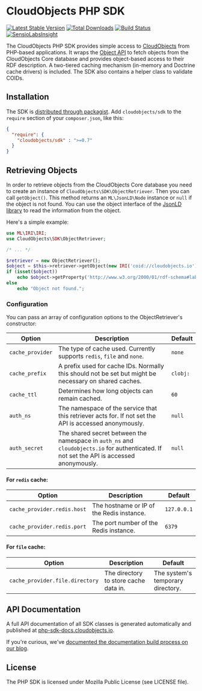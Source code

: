 # CloudObjects PHP SDK

[![Latest Stable Version](https://poser.pugx.org/cloudobjects/sdk/v/stable)](https://packagist.org/packages/cloudobjects/sdk) [![Total Downloads](https://poser.pugx.org/cloudobjects/sdk/downloads)](https://packagist.org/packages/cloudobjects/sdk) [![Build Status](https://travis-ci.org/CloudObjects/CloudObjects-PHP-SDK.svg?branch=main)](https://travis-ci.org/CloudObjects/CloudObjects-PHP-SDK) [![SensioLabsInsight](https://insight.sensiolabs.com/projects/50356ef0-2266-4890-a5a0-2c4e3e86c761/mini.png)](https://insight.sensiolabs.com/projects/50356ef0-2266-4890-a5a0-2c4e3e86c761)

The CloudObjects PHP SDK provides simple access to [CloudObjects](https://cloudobjects.io/) from PHP-based applications. It wraps the [Object API](https://cloudobjects.io/cloudobjects.io/ObjectAPI/1.0) to fetch objects from the CloudObjects Core database and provides object-based access to their RDF description. A two-tiered caching mechanism (in-memory and Doctrine cache drivers) is included. The SDK also contains a helper class to validate COIDs.

## Installation

The SDK is [distributed through packagist](https://packagist.org/packages/cloudobjects/sdk). Add `cloudobjects/sdk` to the `require` section of your `composer.json`, like this:

````json
{
  "require": {
    "cloudobjects/sdk" : ">=0.7"
  }
}
````

## Retrieving Objects

In order to retrieve objects from the CloudObjects Core database you need to create an instance of `CloudObjects\SDK\ObjectRetriever`. Then you can call `getObject()`. This method returns an `ML\JsonLD\Node` instance or `null` if the object is not found. You can use the object interface of the [JsonLD library](https://github.com/lanthaler/JsonLD/) to read the information from the object.

Here's a simple example:

````php
use ML\IRI\IRI;
use CloudObjects\SDK\ObjectRetriever;

/* ... */

$retriever = new ObjectRetriever();
$object = $this->retriever->getObject(new IRI('coid://cloudobjects.io'));
if (isset($object))
    echo $object->getProperty('http://www.w3.org/2000/01/rdf-schema#label')->getValue();
else
    echo "Object not found.";
````

### Configuration

You can pass an array of configuration options to the ObjectRetriever's constructor:

| Option | Description | Default |
|---|---|---|
| `cache_provider` | The type of cache used. Currently supports `redis`, `file` and `none`. | `none` |
| `cache_prefix` | A prefix used for cache IDs. Normally this should not be set but might be necessary on shared caches. | `clobj:` |
| `cache_ttl` | Determines how long objects can remain cached. | `60` |
| `auth_ns` | The namespace of the service that this retriever acts for. If not set the API is accessed anonymously. | `null` |
| `auth_secret` | The shared secret between the namespace in `auth_ns` and `cloudobjects.io` for authenticated. If not set the API is accessed anonymously. | `null` |

#### For `redis` cache:

| Option | Description | Default |
|---|---|---|
| `cache_provider.redis.host` | The hostname or IP of the Redis instance. | `127.0.0.1` |
| `cache_provider.redis.port` | The port number of the Redis instance. | `6379` |

#### For `file` cache:

| Option | Description | Default |
|---|---|---|
| `cache_provider.file.directory` | The directory to store cache data in. | The system's temporary directory. |

## API Documentation

A full API documentation of all SDK classes is generated automatically and published at [php-sdk-docs.cloudobjects.io](https://php-sdk-docs.cloudobjects.io/).

If you're curious, we've [documented the documentation build process on our blog](https://blog.cloudobjects.io/coding/opensource/2017/05/19/php-sdk-documentation/).

## License

The PHP SDK is licensed under Mozilla Public License (see LICENSE file).